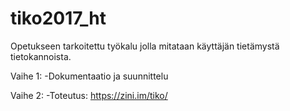 # tiko2017_ht

Opetukseen tarkoitettu työkalu jolla mitataan käyttäjän tietämystä tietokannoista.

Vaihe 1:
-Dokumentaatio ja suunnittelu

Vaihe 2:
-Toteutus:
https://zini.im/tiko/

